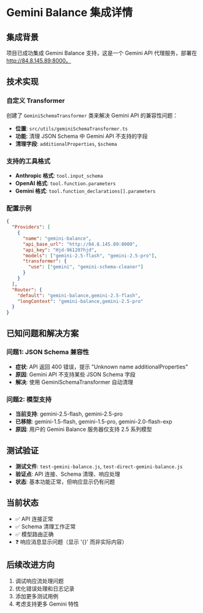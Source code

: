 # Gemini Balance 集成详情

## 集成背景
项目已成功集成 Gemini Balance 支持，这是一个 Gemini API 代理服务，部署在 http://84.8.145.89:8000。

## 技术实现

### 自定义 Transformer
创建了 `GeminiSchemaTransformer` 类来解决 Gemini API 的兼容性问题：
- **位置**: `src/utils/geminiSchemaTransformer.ts`
- **功能**: 清理 JSON Schema 中 Gemini API 不支持的字段
- **清理字段**: `additionalProperties`, `$schema`

### 支持的工具格式
- **Anthropic 格式**: `tool.input_schema`
- **OpenAI 格式**: `tool.function.parameters`  
- **Gemini 格式**: `tool.function_declarations[].parameters`

### 配置示例
```json
{
  "Providers": [
    {
      "name": "gemini-balance",
      "api_base_url": "http://84.8.145.89:8000",
      "api_key": "Hjd-961207hjd",
      "models": ["gemini-2.5-flash", "gemini-2.5-pro"],
      "transformer": {
        "use": ["gemini", "gemini-schema-cleaner"]
      }
    }
  ],
  "Router": {
    "default": "gemini-balance,gemini-2.5-flash",
    "longContext": "gemini-balance,gemini-2.5-pro"
  }
}
```

## 已知问题和解决方案

### 问题1: JSON Schema 兼容性
- **症状**: API 返回 400 错误，提示 "Unknown name additionalProperties"
- **原因**: Gemini API 不支持某些 JSON Schema 字段
- **解决**: 使用 GeminiSchemaTransformer 自动清理

### 问题2: 模型支持
- **当前支持**: gemini-2.5-flash, gemini-2.5-pro
- **已移除**: gemini-1.5-flash, gemini-1.5-pro, gemini-2.0-flash-exp
- **原因**: 用户的 Gemini Balance 服务器仅支持 2.5 系列模型

## 测试验证
- **测试文件**: `test-gemini-balance.js`, `test-direct-gemini-balance.js`
- **验证点**: API 连接、Schema 清理、响应处理
- **状态**: 基本功能正常，但响应显示仍有问题

## 当前状态
- ✅ API 连接正常
- ✅ Schema 清理工作正常
- ✅ 模型路由正确
- ❓ 响应消息显示问题（显示 '{}' 而非实际内容）

## 后续改进方向
1. 调试响应流处理问题
2. 优化错误处理和日志记录
3. 添加更多测试用例
4. 考虑支持更多 Gemini 特性
